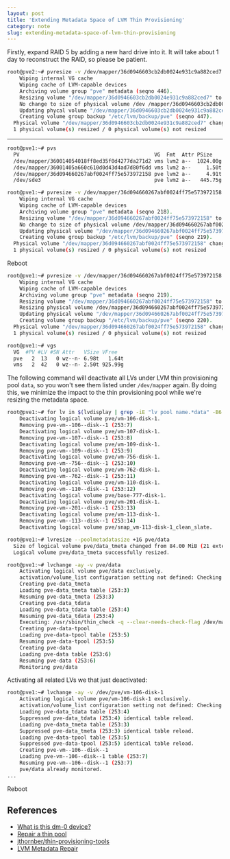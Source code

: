 ```yaml
---
layout: post
title: 'Extending Metadata Space of LVM Thin Provisioning'
category: note
slug: extending-metadata-space-of-lvm-thin-provisioning
---
```

Firstly, expand RAID 5 by adding a new hard drive into it. It will take about 1
day to reconstruct the RAID, so please be patient.

```bash
root@pve2:~# pvresize -v /dev/mapper/36d0946603cb2db0024e931c9a882ced7
    Wiping internal VG cache
    Wiping cache of LVM-capable devices
    Archiving volume group "pve" metadata (seqno 446).
    Resizing volume "/dev/mapper/36d0946603cb2db0024e931c9a882ced7" to 10545266688 sectors.
    No change to size of physical volume /dev /mapper/36d0946603cb2db0024e931c9a882ced7.
    Updating phycal volume "/dev/mapper/36d0946603cb2db0024e931c9a882ced7"
    Creating volume group backup "/etc/lvm/backup/pve" (seqno 447).
  Physical volume "/dev/mapper/36d0946603cb2db0024e931c9a882ced7" changed
  1 physical volume(s) resized / 0 physical volume(s) not resized
```

---

```bash
root@pve1:~# pvs
  PV                                            VG  Fmt  Attr PSize    PFree
  /dev/mapper/360014054018ff8ed35f0d4277da271d2 vms lvm2 a--  1024.00g 896.00g
  /dev/mapper/36001405a660c610d0d43d4ad7d80f6dd vms lvm2 a--     1.50t  30.00g
  /dev/mapper/36d094660267abf0024ff75e573972158 pve lvm2 a--     4.91t      0
  /dev/sde3                                     pve lvm2 a--   445.75g      0
```

```bash
root@pve1:~# pvresize -v /dev/mapper/36d094660267abf0024ff75e573972158
    Wiping internal VG cache
    Wiping cache of LVM-capable devices
    Archiving volume group "pve" metadata (seqno 218).
    Resizing volume "/dev/mapper/36d094660267abf0024ff75e573972158" to 10545266688 sectors.
    No change to size of physical volume /dev/mapper/36d094660267abf0024ff75e573972158.
    Updating physical volume "/dev/mapper/36d094660267abf0024ff75e573972158"
    Creating volume group backup "/etc/lvm/backup/pve" (seqno 219).
  Physical volume "/dev/mapper/36d094660267abf0024ff75e573972158" changed
  1 physical volume(s) resized / 0 physical volume(s) not resized
```

Reboot

```bash
root@pve1:~# pvresize -v /dev/mapper/36d094660267abf0024ff75e573972158
    Wiping internal VG cache
    Wiping cache of LVM-capable devices
    Archiving volume group "pve" metadata (seqno 219).
    Resizing volume "/dev/mapper/36d094660267abf0024ff75e573972158" to 14060355584 sectors.
    Resizing physical volume /dev/mapper/36d094660267abf0024ff75e573972158 from 0 to 1716351 extents.
    Updating physical volume "/dev/mapper/36d094660267abf0024ff75e573972158"
    Creating volume group backup "/etc/lvm/backup/pve" (seqno 220).
  Physical volume "/dev/mapper/36d094660267abf0024ff75e573972158" changed
  1 physical volume(s) resized / 0 physical volume(s) not resized
```

```bash
root@pve1:~# vgs
  VG  #PV #LV #SN Attr   VSize VFree
  pve   2  13   0 wz--n- 6.98t   1.64t
  vms   2  42   0 wz--n- 2.50t 925.99g
```

The following command will deactivate all LVs under LVM thin provisioning pool
`data`, so you won't see them listed under `/dev/mapper` again. By doing this,
we minimize the impact to the thin provisioning pool while we're resizing the
metadata space.

```bash
root@pve1:~# for lv in $(lvdisplay | grep -iE "lv pool name.*data" -B6 | grep -i "lv path" | awk '{print $3}' | xargs); do lvchange -an -v $lv; sleep 1; done
    Deactivating logical volume pve/vm-106-disk-1.
    Removing pve-vm--106--disk--1 (253:7)
    Deactivating logical volume pve/vm-107-disk-1.
    Removing pve-vm--107--disk--1 (253:8)
    Deactivating logical volume pve/vm-109-disk-1.
    Removing pve-vm--109--disk--1 (253:9)
    Deactivating logical volume pve/vm-756-disk-1.
    Removing pve-vm--756--disk--1 (253:10)
    Deactivating logical volume pve/vm-762-disk-1.
    Removing pve-vm--762--disk--1 (253:11)
    Deactivating logical volume pve/vm-110-disk-1.
    Removing pve-vm--110--disk--1 (253:12)
    Deactivating logical volume pve/base-777-disk-1.
    Deactivating logical volume pve/vm-201-disk-1.
    Removing pve-vm--201--disk--1 (253:13)
    Deactivating logical volume pve/vm-113-disk-1.
    Removing pve-vm--113--disk--1 (253:14)
    Deactivating logical volume pve/snap_vm-113-disk-1_clean_slate.
```

```bash
root@pve1:~# lvresize --poolmetadatasize +1G pve/data
  Size of logical volume pve/data_tmeta changed from 84.00 MiB (21 extents) to 1.08 GiB (277 extents).
  Logical volume pve/data_tmeta successfully resized.
```

```bash
root@pve1:~# lvchange -ay -v pve/data
    Activating logical volume pve/data exclusively.
    activation/volume_list configuration setting not defined: Checking only host tags for pve/data.
    Creating pve-data_tmeta
    Loading pve-data_tmeta table (253:3)
    Resuming pve-data_tmeta (253:3)
    Creating pve-data_tdata
    Loading pve-data_tdata table (253:4)
    Resuming pve-data_tdata (253:4)
    Executing: /usr/sbin/thin_check -q --clear-needs-check-flag /dev/mapper/pve-data_tmeta
    Creating pve-data-tpool
    Loading pve-data-tpool table (253:5)
    Resuming pve-data-tpool (253:5)
    Creating pve-data
    Loading pve-data table (253:6)
    Resuming pve-data (253:6)
    Monitoring pve/data
```

Activating all related LVs we that just deactivated:

```bash
root@pve1:~# lvchange -ay -v /dev/pve/vm-106-disk-1
    Activating logical volume pve/vm-106-disk-1 exclusively.
    activation/volume_list configuration setting not defined: Checking only host tags for pve/vm-106-disk-1.
    Loading pve-data_tdata table (253:4)
    Suppressed pve-data_tdata (253:4) identical table reload.
    Loading pve-data_tmeta table (253:3)
    Suppressed pve-data_tmeta (253:3) identical table reload.
    Loading pve-data-tpool table (253:5)
    Suppressed pve-data-tpool (253:5) identical table reload.
    Creating pve-vm--106--disk--1
    Loading pve-vm--106--disk--1 table (253:7)
    Resuming pve-vm--106--disk--1 (253:7)
    pve/data already monitored.
...
```

Reboot

## References

-  [What is this dm-0
   device?](https://superuser.com/questions/131519/what-is-this-dm-0-device)
-  [Repair a thin
   pool](https://medium.com/@unxrlm/repair-a-thin-pool-a42f41169541)
-  [jthornber/thin-provisioning-tools](https://github.com/jthornber/thin-provisioning-tools)
-  [LVM Metadata
   Repair](https://charlmert.github.io/blog/2017/06/15/lvm-metadata-repair/)
